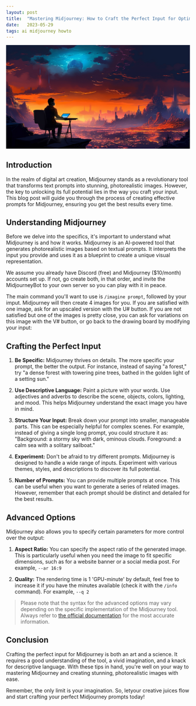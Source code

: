 ```yaml
---
layout: post
title:  "Mastering Midjourney: How to Craft the Perfect Input for Optimal Results"
date:   2023-05-29
tags: ai midjourney howto
---
```


![An AI hallucinating](/assets/howto-midjourney.png)

## Introduction

In the realm of digital art creation, Midjourney stands as a revolutionary tool that transforms text prompts into stunning, photorealistic images. However, the key to unlocking its full potential lies in the way you craft your input. This blog post will guide you through the process of creating effective prompts for Midjourney, ensuring you get the best results every time.

## Understanding Midjourney

Before we delve into the specifics, it's important to understand what Midjourney is and how it works. Midjourney is an AI-powered tool that generates photorealistic images based on textual prompts. It interprets the input you provide and uses it as a blueprint to create a unique visual representation.

We assume you already have Discord (free) and Midjourney ($10/month) accounts set up. If not, go create both, in that order, and invite the MidjourneyBot to your own server so you can play with it in peace.

The main command you'll want to use is `/imagine prompt`, followed by your imput. Midjourney will then create 4 images for you. If you are satisfied with one image, ask for an upscaled version with the U# button. If you are not satisfied but one of the images is pretty close, you can ask for variations on this image with the V# button, or go back to the drawing board by modifying your input:

## Crafting the Perfect Input

1. **Be Specific:** Midjourney thrives on details. The more specific your prompt, the better the output. For instance, instead of saying "a forest," try "a dense forest with towering pine trees, bathed in the golden light of a setting sun."

2. **Use Descriptive Language:** Paint a picture with your words. Use adjectives and adverbs to describe the scene, objects, colors, lighting, and mood. This helps Midjourney understand the exact image you have in mind.

3. **Structure Your Input:** Break down your prompt into smaller, manageable parts. This can be especially helpful for complex scenes. For example, instead of giving a single long prompt, you could structure it as: "Background: a stormy sky with dark, ominous clouds. Foreground: a calm sea with a solitary sailboat."

4. **Experiment:** Don't be afraid to try different prompts. Midjourney is designed to handle a wide range of inputs. Experiment with various themes, styles, and descriptions to discover its full potential.

5. **Number of Prompts:** You can provide multiple prompts at once. This can be useful when you want to generate a series of related images. However, remember that each prompt should be distinct and detailed for the best results.

## Advanced Options

Midjourney also allows you to specify certain parameters for more control over the output:

1. **Aspect Ratio:** You can specify the aspect ratio of the generated image. This is particularly useful when you need the image to fit specific dimensions, such as for a website banner or a social media post. For example, `--ar 16:9`

2. **Quality:** The rendering time is 1 'GPU-minute' by default, feel free to increase it if you have the minutes available (check it with the `/info` command). For example, `--q 2`

> Please note that the syntax for the advanced options may vary depending on the specific implementation of the Midjourney tool. Always refer to [the official documentation](https://docs.midjourney.com/docs/parameter-list) for the most accurate information.


## Conclusion

Crafting the perfect input for Midjourney is both an art and a science. It requires a good understanding of the tool, a vivid imagination, and a knack for descriptive language. With these tips in hand, you're well on your way to mastering Midjourney and creating stunning, photorealistic images with ease.

Remember, the only limit is your imagination. So, letyour creative juices flow and start crafting your perfect Midjourney prompts today!
